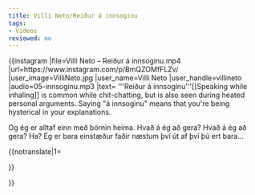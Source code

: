 ```yaml
---
title: Villi Neto/Reiður á innsoginu
tags:
- Videos
reviewed: no
---
```

<vocabulary>
</vocabulary>
{{instagram
|file=Villi Neto – Reiður á innsoginu.mp4
|url=https://www.instagram.com/p/BmQZOMfFLZv/
|user_image=VilliNeto.jpg
|user_name=Villi Neto
|user_handle=villineto
|audio=05-innsoginu.mp3
|text=
'''Reiður á innsoginu'''<note>[[Speaking while inhaling]] is common while chit-chatting, but is also seen during heated personal arguments. Saying "á innsoginu" means that you're being hysterical in your explanations.</note>

Og ég er alltaf einn með börnin heima. Hvað á ég að gera? Hvað á ég að gera? Ha? Ég er bara einstæður faðir næstum því út af því þú ert bara...

{{notranslate|1=
<div class="video-explanation">

</div>
}}

}}

